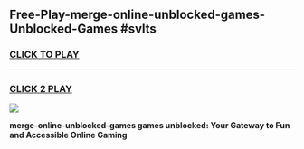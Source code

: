 
## Free-Play-merge-online-unblocked​-games-Unblocked-Games #svlts
<h3>
<a href="https://news.freeplayer.one?title=merge-online-unblocked​-games&ref=8M">CLICK TO PLAY</a></h3>
<hr>

<h3>
<a href="https://news.freeplayer.one?title=merge-online-unblocked​-games&ref=8M">CLICK 2 PLAY</a>
  
</h3>

<a href="https://news.freeplayer.one?title=merge-online-unblocked​-games&ref=8M"><img src="https://clearcache.store/games.png"></a>


**merge-online-unblocked​-games games unblocked: Your Gateway to Fun and Accessible Online Gaming**
